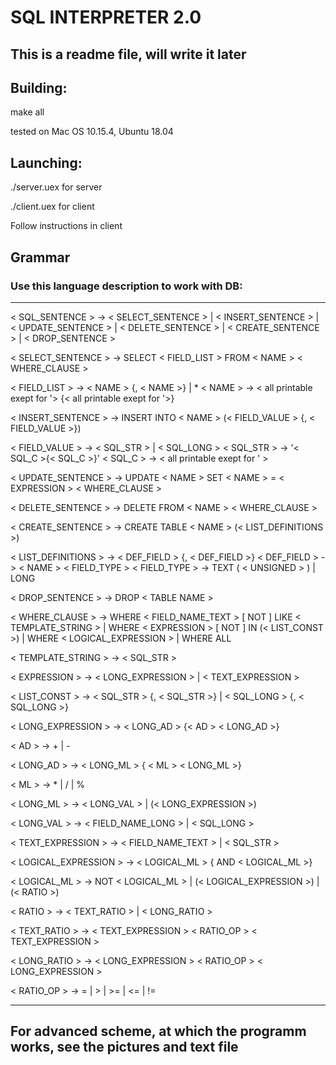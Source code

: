 #  SQL INTERPRETER 2.0

## This is a readme file, will write it later

## Building:

make all

tested on Mac OS 10.15.4, Ubuntu 18.04

## Launching:

./server.uex for server

./client.uex for client

Follow instructions in client

## Grammar

### Use this language description to work with DB:

---

< SQL_SENTENCE > -> < SELECT_SENTENCE > | < INSERT_SENTENCE > | < UPDATE_SENTENCE > | < DELETE_SENTENCE > | < CREATE_SENTENCE > | < DROP_SENTENCE >

< SELECT_SENTENCE > -> SELECT < FIELD_LIST > FROM < NAME > < WHERE_CLAUSE >

< FIELD_LIST > -> < NAME > {, < NAME >} | *
< NAME > -> < all printable exept for '> {< all printable exept for '>}

< INSERT_SENTENCE > -> INSERT INTO < NAME > (< FIELD_VALUE > {, < FIELD_VALUE >})

< FIELD_VALUE > -> < SQL_STR > | < SQL_LONG >
< SQL_STR > -> '< SQL_C >{< SQL_C >}'
< SQL_C > -> < all printable exept for ' >

< UPDATE_SENTENCE > -> UPDATE < NAME > SET < NAME > = < EXPRESSION > < WHERE_CLAUSE >
    
< DELETE_SENTENCE > -> DELETE FROM < NAME >  < WHERE_CLAUSE >

< CREATE_SENTENCE > -> CREATE TABLE < NAME > (< LIST_DEFINITIONS >)

< LIST_DEFINITIONS > -> < DEF_FIELD > {, < DEF_FIELD >}
< DEF_FIELD > -> < NAME > < FIELD_TYPE >
< FIELD_TYPE > -> TEXT ( < UNSIGNED > ) | LONG

 < DROP_SENTENCE > -> DROP < TABLE NAME >


< WHERE_CLAUSE > -> 
      WHERE < FIELD_NAME_TEXT > [ NOT ] LIKE < TEMPLATE_STRING > 
    | WHERE < EXPRESSION > [ NOT ] IN (< LIST_CONST >)
    | WHERE < LOGICAL_EXPRESSION >
    | WHERE ALL 
    
< TEMPLATE_STRING > -> < SQL_STR >

< EXPRESSION > -> < LONG_EXPRESSION > | < TEXT_EXPRESSION >
    
< LIST_CONST > -> < SQL_STR > {, < SQL_STR >} | < SQL_LONG > {, < SQL_LONG >}

< LONG_EXPRESSION > -> < LONG_AD > {< AD > < LONG_AD >}
    
< AD > -> + | -
    
< LONG_AD > -> < LONG_ML > { < ML > < LONG_ML >}
    
< ML > -> * | / | %
    
< LONG_ML > -> < LONG_VAL > | (< LONG_EXPRESSION >)

< LONG_VAL > -> < FIELD_NAME_LONG > | < SQL_LONG >

< TEXT_EXPRESSION > -> < FIELD_NAME_TEXT > | < SQL_STR >

< LOGICAL_EXPRESSION > -> < LOGICAL_ML > { AND < LOGICAL_ML >}

< LOGICAL_ML > -> NOT < LOGICAL_ML > | (< LOGICAL_EXPRESSION >) | (< RATIO >)
    
< RATIO > -> < TEXT_RATIO > | < LONG_RATIO >
    
< TEXT_RATIO > -> < TEXT_EXPRESSION > < RATIO_OP > < TEXT_EXPRESSION >

< LONG_RATIO > -> < LONG_EXPRESSION > < RATIO_OP > < LONG_EXPRESSION >

< RATIO_OP > -> = | > | >= | <= | !=

---

## For advanced scheme, at which the programm works, see the pictures and text file
